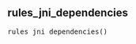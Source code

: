 <!-- Generated with Stardoc: http://skydoc.bazel.build -->



<a id="#rules_jni_dependencies"></a>

## rules_jni_dependencies

<pre>
rules_jni_dependencies()
</pre>





